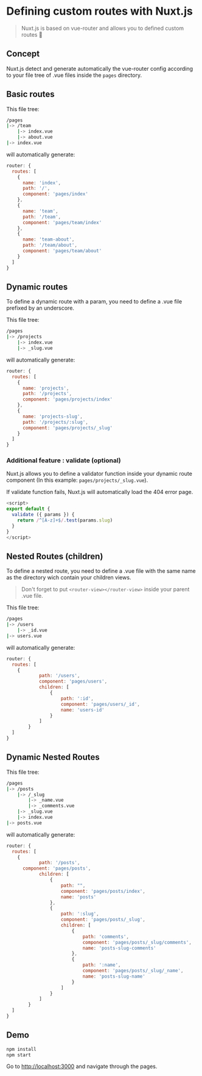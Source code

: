 # Defining custom routes with Nuxt.js

> Nuxt.js is based on vue-router and allows you to defined custom routes :rocket:

## Concept

Nuxt.js detect and generate automatically the vue-router config according to your file tree of .vue files inside the `pages` directory.

## Basic routes

This file tree:

```bash
/pages
|-> /team
    |-> index.vue
    |-> about.vue
|-> index.vue
```

will automatically generate:

```js
router: {
  routes: [
    {
      name: 'index',
      path: '/',
      component: 'pages/index'
    },
    {
      name: 'team',
      path: '/team',
      component: 'pages/team/index'
    },
    {
      name: 'team-about',
      path: '/team/about',
      component: 'pages/team/about'
    }
  ]
}
```

## Dynamic routes

To define a dynamic route with a param, you need to define a .vue file prefixed by an underscore.

This file tree:

```bash
/pages
|-> /projects
    |-> index.vue
    |-> _slug.vue
```

will automatically generate:

```js
router: {
  routes: [
    {
      name: 'projects',
      path: '/projects',
      component: 'pages/projects/index'
    },
    {
      name: 'projects-slug',
      path: '/projects/:slug',
      component: 'pages/projects/_slug'
    }
  ]
}
```

### Additional feature : validate (optional)

Nuxt.js allows you to define a validator function inside your dynamic route component (In this example: `pages/projects/_slug.vue`).

If validate function fails, Nuxt.js will automatically load the 404 error page.

```js
<script>
export default {
  validate ({ params }) {
    return /^[A-z]+$/.test(params.slug)
  }
}
</script>
```

## Nested Routes (children)

To define a nested route, you need to define a .vue file with the same name as the directory wich contain your children views.
> Don't forget to put `<router-view></router-view>` inside your parent .vue file.

This file tree:

```bash
/pages
|-> /users
    |-> _id.vue
|-> users.vue
```

will automatically generate:

```js
router: {
  routes: [
    {
			path: '/users',
			component: 'pages/users',
			children: [
				{
					path: ':id',
					component: 'pages/users/_id',
					name: 'users-id'
				}
			]
		}
  ]
}
```

## Dynamic Nested Routes

This file tree:

```bash
/pages
|-> /posts
    |-> /_slug
        |-> _name.vue
        |-> _comments.vue
    |-> _slug.vue
    |-> index.vue
|-> posts.vue
```

will automatically generate:

```js
router: {
  routes: [
    {
			path: '/posts',
      component: 'pages/posts',
			children: [
				{
					path: "",
					component: 'pages/posts/index',
					name: 'posts'
				},
				{
					path: ':slug',
					component: 'pages/posts/_slug',
					children: [
						{
							path: 'comments',
							component: 'pages/posts/_slug/comments',
							name: 'posts-slug-comments'
						},
						{
							path: ':name',
							component: 'pages/posts/_slug/_name',
							name: 'posts-slug-name'
						}
					]
				}
			]
		}
  ]
}
```

## Demo

```bash
npm install
npm start
```

Go to [http://localhost:3000](http://localhost:3000) and navigate through the pages.
